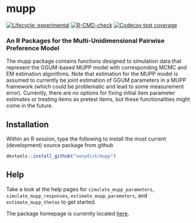 
<!-- README.md is generated from README.Rmd. Please edit that file -->

# mupp

<!-- badges: start -->

[![Lifecycle:
experimental](https://img.shields.io/badge/lifecycle-experimental-orange.svg)](https://lifecycle.r-lib.org/articles/stages.html#experimental)
[![R-CMD-check](https://github.com/swnydick/mupp/workflows/R-CMD-check/badge.svg)](https://github.com/swnydick/mupp/actions)
[![Codecov test
coverage](https://codecov.io/gh/swnydick/mupp/branch/master/graph/badge.svg)](https://codecov.io/gh/swnydick/mupp?branch=master)
<!-- badges: end -->

### An R Packages for the Multi-Unidimensional Pairwise Preference Model

The mupp package contains functions designed to simulation data that
represent the GGUM-based MUPP model with corresponding MCMC and EM
estimation algorithms. Note that estimation for the MUPP model is
assumed to currently be joint estimation of GGUM parameters in a MUPP
framework (which could be problematic and lead to some measurement
error). Currently, there are no options for fixing initial item
parameter estimates or treating items as pretest items, but these
functionalities might come in the future.

## Installation

Within an R session, type the following to install the most current
(development) source package from github

``` r
devtools::install_github("swnydick/mupp")
```

## Help

Take a look at the help pages for `simulate_mupp_parameters`,
`simulate_mupp_responses`, `estimate_mupp_parameters`, and
`estimate_mupp_thetas` to get started.

The package homepage is currently located
[here](https://swnydick.github.io/mupp/index.html).
